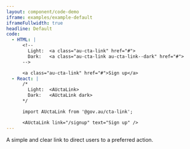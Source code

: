 ```yaml
---
layout: component/code-demo
iframe: examples/example-default
iframeFullwidth: true
headline: Default
code:
  - HTML: |
      <!--
        Light:  <a class="au-cta-link" href="#">
        Dark:   <a class="au-cta-link au-cta-link--dark" href="#">
      -->

      <a class="au-cta-link" href="#">Sign up</a>
  - React: |
      /*
        Light:  <AUctaLink>
        Dark:   <AUctaLink dark>
      */

      import AUctaLink from '@gov.au/cta-link';

      <AUctaLink link="/signup" text="Sign up" />
---
```


A simple and clear link to direct users to a preferred action.
